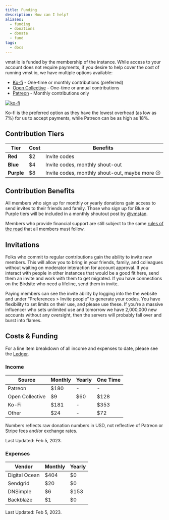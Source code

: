 ```yaml
---
title: Funding
description: How can I help?
aliases:
  - funding
  - donations
  - donate
  - fund
tags:
  - docs
---
```


vmst·io is funded by the membership of the instance.
While access to your account does not require payments, if you desire to help cover the cost of running vmst·io, we have multiple options available:

- [Ko-fi](https://ko-fi.com/vmstio) - One-time or monthly contributions (preferred)
- [Open Collective](https://opencollective.com/vmstio) - One-time or annual contributions
- [Patreon](https://patreon.com/vmstan) - Monthly contributions only

[![ko-fi](https://ko-fi.com/img/githubbutton_sm.svg)](https://ko-fi.com/D1D3GP7JN)

Ko-fi is the preferred option as they have the lowest overhead (as low as 7%) for us to accept payments, while Patreon can be as high as 18%.

## Contribution Tiers

| **Tier**   | **Cost** | **Benefits**                                   |
|------------|----------|------------------------------------------------|
| **Red**    | $2       | Invite codes                                   |
| **Blue**   | $4       | Invite codes, monthly shout-out                |
| **Purple** | $8       | Invite codes, monthly shout-out, maybe more 😉 |

## Contribution Benefits

All members who sign up for monthly or yearly donations gain access to send invites to their friends and family. Those who sign up for Blue or Purple tiers will be included in a monthly shoutout post by <a rel="me" href="https://vmst.io/@vmstan">@vmstan</a>.

Members who provide financial support are still subject to the same [rules of the road](/rules) that all members must follow.

## Invitations

Folks who commit to regular contributions gain the ability to invite new members. This will allow you to bring in your friends, family, and colleagues without waiting on moderator interaction for account approval. If you interact with people in other instances that would be a good fit here, send them an invite and work with them to get migrated. If you have connections on the Birdsite who need a lifeline, send them in invite.

Paying members can see the invite ability by logging into the the website and under “Preferences > Invite people” to generate your codes. You have flexibility to set limits on their use, and please use these. If you’re a massive influencer who sets unlimited use and tomorrow we have 2,000,000 new accounts without any oversight, then the servers will probably fall over and burst into flames.

## Costs & Funding

For a line item breakdown of all income and expenses to date, please see the [Ledger](/ledger).

### Income

| **Source**      | **Monthly** | **Yearly** | **One Time** |
|-----------------|-------------|------------|----------|
| Patreon         | $180        | -          | -        |
| Open Collective | $9          | $60        | $128     |
| Ko-Fi           | $181        | -          | $353     |
| Other           | $24         | -          | $72      |

Numbers reflects raw donation numbers in USD, not reflective of Patreon or Stripe fees and/or exchange rates.

Last Updated: Feb 5, 2023.

### Expenses

| **Vendor**    | **Monthly** | **Yearly** |
|---------------|-------------|------------|
| Digital Ocean | $404        | $0         |
| Sendgrid      | $20         | $0         |
| DNSimple      | $6          | $153       |
| Backblaze     | $1          | $0         |

Last Updated: Feb 5, 2023.
